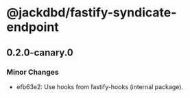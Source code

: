 # @jackdbd/fastify-syndicate-endpoint

## 0.2.0-canary.0

### Minor Changes

- efb63e2: Use hooks from fastify-hooks (internal package).
